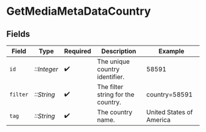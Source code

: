 # GetMediaMetaDataCountry


## Fields

| Field                              | Type                               | Required                           | Description                        | Example                            |
| ---------------------------------- | ---------------------------------- | ---------------------------------- | ---------------------------------- | ---------------------------------- |
| `id`                               | *::Integer*                        | :heavy_check_mark:                 | The unique country identifier.     | 58591                              |
| `filter`                           | *::String*                         | :heavy_check_mark:                 | The filter string for the country. | country=58591                      |
| `tag`                              | *::String*                         | :heavy_check_mark:                 | The country name.                  | United States of America           |